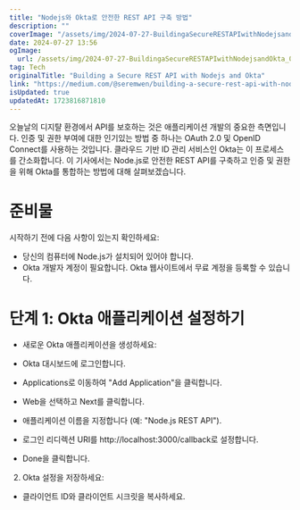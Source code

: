 ```yaml
---
title: "Nodejs와 Okta로 안전한 REST API 구축 방법"
description: ""
coverImage: "/assets/img/2024-07-27-BuildingaSecureRESTAPIwithNodejsandOkta_0.png"
date: 2024-07-27 13:56
ogImage: 
  url: /assets/img/2024-07-27-BuildingaSecureRESTAPIwithNodejsandOkta_0.png
tag: Tech
originalTitle: "Building a Secure REST API with Nodejs and Okta"
link: "https://medium.com/@seremwen/building-a-secure-rest-api-with-node-js-and-okta-50acd6477918"
isUpdated: true
updatedAt: 1723816871810
---
```




오늘날의 디지턀 환경에서 API를 보호하는 것은 애플리케이션 개발의 중요한 측면입니다. 인증 및 권한 부여에 대한 인기있는 방법 중 하나는 OAuth 2.0 및 OpenID Connect를 사용하는 것입니다. 클라우드 기반 ID 관리 서비스인 Okta는 이 프로세스를 간소화합니다. 이 기사에서는 Node.js로 안전한 REST API를 구축하고 인증 및 권한을 위해 Okta를 통합하는 방법에 대해 살펴보겠습니다.

# 준비물

시작하기 전에 다음 사항이 있는지 확인하세요:

<div class="content-ad"></div>

- 당신의 컴퓨터에 Node.js가 설치되어 있어야 합니다.
- Okta 개발자 계정이 필요합니다. Okta 웹사이트에서 무료 계정을 등록할 수 있습니다.

# 단계 1: Okta 애플리케이션 설정하기

- 새로운 Okta 애플리케이션을 생성하세요:

- Okta 대시보드에 로그인합니다.
- Applications로 이동하여 "Add Application"을 클릭합니다.
- Web을 선택하고 Next를 클릭합니다.
- 애플리케이션 이름을 지정합니다 (예: "Node.js REST API").
- 로그인 리디렉션 URI를 http://localhost:3000/callback로 설정합니다.
- Done을 클릭합니다.

<div class="content-ad"></div>

2. Okta 설정을 저장하세요:

- 클라이언트 ID와 클라이언트 시크릿을 복사하세요.